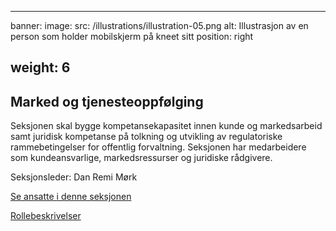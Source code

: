 

---
banner:
  image:
    src: /illustrations/illustration-05.png
    alt: Illustrasjon av en person som holder mobilskjerm på kneet sitt
    position: right

weight: 6
---

## Marked og tjenesteoppfølging

Seksjonen skal bygge kompetansekapasitet innen kunde og markedsarbeid samt juridisk kompetanse på tolkning og utvikling av regulatoriske rammebetingelser for offentlig forvaltning.
Seksjonen har medarbeidere som kundeansvarlige, markedsressurser og juridiske rådgivere.

Seksjonsleder: Dan Remi Mørk

[Se ansatte i denne seksjonen](https://digdir.sharepoint.com/SitePages/Brukeropple.aspx)

[Rollebeskrivelser](https://digdir.sharepoint.com/:f:/r/sites/DigdirDGT/Delte%20dokumenter/Rollebeskrivelser,%20nye,%20Arbeidsomr%C3%A5de/Arbeidsdokumenter%20og%20utg%C3%A5tte%20rollebeskrivelser/Utvikling/Nye%20roller?csf=1&web=1&e=BiZIgE)
